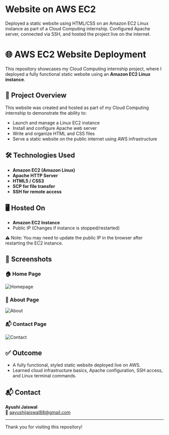# Website on AWS EC2
Deployed a static website using HTML/CSS on an Amazon EC2 Linux instance as part of a Cloud Computing internship. Configured Apache server, connected via SSH, and hosted the project live on the internet.
# 🌐 AWS EC2 Website Deployment

This repository showcases my Cloud Computing internship project, where I deployed a fully functional static website using an **Amazon EC2 Linux instance**.

## 🚀 Project Overview

This website was created and hosted as part of my Cloud Computing internship to demonstrate the ability to:

- Launch and manage a Linux EC2 instance
- Install and configure Apache web server
- Write and organize HTML and CSS files
- Serve a static website on the public internet using AWS infrastructure

## 🛠️ Technologies Used

- **Amazon EC2 (Amazon Linux)**
- **Apache HTTP Server**
- **HTML5 / CSS3**
- **SCP for file transfer**
- **SSH for remote access**

## 🖥️ Hosted On

- **Amazon EC2 Instance**
- Public IP (Changes if instance is stopped/restarted)

⚠️ Note: You may need to update the public IP in the browser after restarting the EC2 instance.

## 📸 Screenshots

### 🏠 Home Page
![Homepage](https://github.com/user-attachments/assets/aa06c143-f7a0-428e-be19-0f46cf134477)


### 👤 About Page
![About](https://github.com/user-attachments/assets/afa1b95a-3825-45e7-96f6-e0d7661796ae)


### 📬 Contact Page
![Contact](https://github.com/user-attachments/assets/d6febb32-a710-4ce1-8378-add03592393a)



## ✅ Outcome

- A fully functional, styled static website deployed live on AWS.
- Learned cloud infrastructure basics, Apache configuration, SSH access, and Linux terminal commands.

## 📬 Contact

**Ayushi Jaiswal**  
📧 aayushijaiswal88@gmail.com

---

Thank you for visiting this repository!
